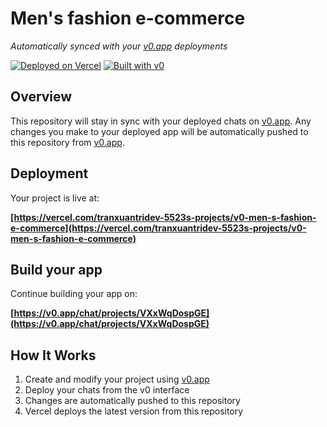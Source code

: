 # Men's fashion e-commerce

*Automatically synced with your [v0.app](https://v0.app) deployments*

[![Deployed on Vercel](https://img.shields.io/badge/Deployed%20on-Vercel-black?style=for-the-badge&logo=vercel)](https://vercel.com/tranxuantridev-5523s-projects/v0-men-s-fashion-e-commerce)
[![Built with v0](https://img.shields.io/badge/Built%20with-v0.app-black?style=for-the-badge)](https://v0.app/chat/projects/VXxWqDospGE)

## Overview

This repository will stay in sync with your deployed chats on [v0.app](https://v0.app).
Any changes you make to your deployed app will be automatically pushed to this repository from [v0.app](https://v0.app).

## Deployment

Your project is live at:

**[https://vercel.com/tranxuantridev-5523s-projects/v0-men-s-fashion-e-commerce](https://vercel.com/tranxuantridev-5523s-projects/v0-men-s-fashion-e-commerce)**

## Build your app

Continue building your app on:

**[https://v0.app/chat/projects/VXxWqDospGE](https://v0.app/chat/projects/VXxWqDospGE)**

## How It Works

1. Create and modify your project using [v0.app](https://v0.app)
2. Deploy your chats from the v0 interface
3. Changes are automatically pushed to this repository
4. Vercel deploys the latest version from this repository
